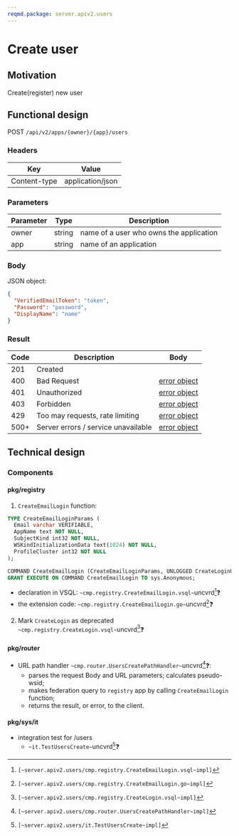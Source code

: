```yaml
---
reqmd.package: server.apiv2.users
---
```


# Create user
## Motivation
Create(register) new user
## Functional design
POST `/api/v2/apps/{owner}/{app}/users`

### Headers
| Key | Value |
| --- | --- |
| Content-type | application/json |

### Parameters
| Parameter | Type | Description |
| --- | --- | --- |
| owner | string | name of a user who owns the application |
| app | string | name of an application |

### Body
JSON object: 
```json
{
  "VerifiedEmailToken": "token",
  "Password": "password",
  "DisplayName": "name"
}
```

### Result
| Code | Description | Body
| --- | --- | --- |
| 201 | Created  |
| 400 | Bad Request | [error object](errors.md) |
| 401 | Unauthorized | [error object](errors.md) |
| 403 | Forbidden | [error object](errors.md) |
| 429 | Too may requests, rate limiting | [error object](errors.md) |
| 500+ | Server errors / service unavailable | [error object](errors.md) |
 

## Technical design
### Components
#### pkg/registry
 
1) `CreateEmailLogin` function:
```sql
TYPE CreateEmailLoginParams (
  Email varchar VERIFIABLE,
  AppName text NOT NULL,
  SubjectKind int32 NOT NULL,
  WSKindInitializationData text(1024) NOT NULL,
  ProfileCluster int32 NOT NULL
);

COMMAND CreateEmailLogin (CreateEmailLoginParams, UNLOGGED CreateLoginUnloggedParams);
GRANT EXECUTE ON COMMAND CreateEmailLogin TO sys.Anonymous;
```

- declaration in VSQL: `~cmp.registry.CreateEmailLogin.vsql~`uncvrd[^1]❓
- the extension code: `~cmp.registry.CreateEmailLogin.go~`uncvrd[^2]❓


2) Mark `CreateLogin` as deprecated `~cmp.registry.CreateLogin.vsql~`uncvrd[^3]❓

#### pkg/router
- URL path handler `~cmp.router.UsersCreatePathHandler~`uncvrd[^4]❓:
  - parses the request Body and URL parameters; calculates pseudo-wsid;
  - makes federation query to `registry` app by calling `CreateEmailLogin` function;
  - returns the result, or error, to the client.

#### pkg/sys/it
- integration test for /users
    - `~it.TestUsersCreate~`uncvrd[^5]❓

[^1]: `[~server.apiv2.users/cmp.registry.CreateEmailLogin.vsql~impl]`
[^2]: `[~server.apiv2.users/cmp.registry.CreateEmailLogin.go~impl]`
[^3]: `[~server.apiv2.users/cmp.registry.CreateLogin.vsql~impl]`
[^4]: `[~server.apiv2.users/cmp.router.UsersCreatePathHandler~impl]`
[^5]: `[~server.apiv2.users/it.TestUsersCreate~impl]`
